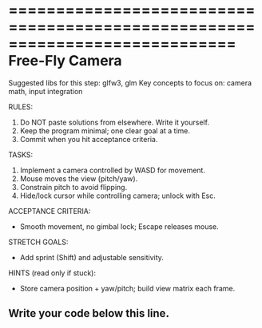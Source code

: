 ============================================================================
 Free-Fly Camera
 ============================================================================
 Suggested libs for this step: glfw3, glm
 Key concepts to focus on: camera math, input integration

 RULES:
 1) Do NOT paste solutions from elsewhere. Write it yourself.
 2) Keep the program minimal; one clear goal at a time.
 3) Commit when you hit acceptance criteria.

 TASKS:
 1. Implement a camera controlled by WASD for movement.
 2. Mouse moves the view (pitch/yaw).
 3. Constrain pitch to avoid flipping.
 4. Hide/lock cursor while controlling camera; unlock with Esc.

 ACCEPTANCE CRITERIA:
 - Smooth movement, no gimbal lock; Escape releases mouse.

 STRETCH GOALS:
 - Add sprint (Shift) and adjustable sensitivity.

 HINTS (read only if stuck):
 - Store camera position + yaw/pitch; build view matrix each frame.

 Write your code below this line.
 -----------------------------------------------------------
